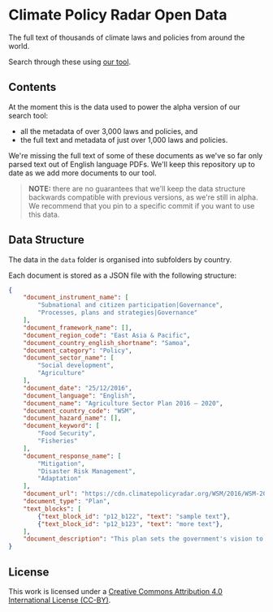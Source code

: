 # Climate Policy Radar Open Data

The full text of thousands of climate laws and policies from around the world.

Search through these using [our tool]("https://app.climatepolicyradar.org").

## Contents

At the moment this is the data used to power the alpha version of our search tool:

* all the metadata of over 3,000 laws and policies, and
* the full text and metadata of just over 1,000 laws and policies.

We're missing the full text of some of these documents as we've so far only parsed text out of English language PDFs. We'll keep this repository up to date as we add more documents to our tool.

> **NOTE:** there are no guarantees that we'll keep the data structure backwards compatible with previous versions, as we're still in alpha. We recommend that you pin to a specific commit if you want to use this data.

## Data Structure

The data in the `data` folder is organised into subfolders by country. 

Each document is stored as a JSON file with the following structure:

```json
{
    "document_instrument_name": [
        "Subnational and citizen participation|Governance",
        "Processes, plans and strategies|Governance"
    ],
    "document_framework_name": [],
    "document_region_code": "East Asia & Pacific",
    "document_country_english_shortname": "Samoa",
    "document_category": "Policy",
    "document_sector_name": [
        "Social development",
        "Agriculture"
    ],
    "document_date": "25/12/2016",
    "document_language": "English",
    "document_name": "Agriculture Sector Plan 2016 – 2020",
    "document_country_code": "WSM",
    "document_hazard_name": [],
    "document_keyword": [
        "Food Security",
        "Fisheries"
    ],
    "document_response_name": [
        "Mitigation",
        "Disaster Risk Management",
        "Adaptation"
    ],
    "document_url": "https://cdn.climatepolicyradar.org/WSM/2016/WSM-2016-12-25-Agriculture Sector Plan 2016 – 2020_6d14dc614858c1408f43a6964f024f40.pdf",
    "document_type": "Plan",
    "text_blocks": [
        {"text_block_id": "p12_b122", "text": "sample text"},
        {"text_block_id": "p12_b123", "text": "more text"},
    ],
    "document_description": "This plan sets the government's vision to increase food, nutrition and income security in Samoa. It notably seeks to&nbsp;ensure an environmentally sustainable, climate and disaster resilient agricultural sector.<br><br><br>"
}
```

## License

This work is licensed under a [Creative Commons Attribution 4.0 International License (CC-BY)](LICENSE).
